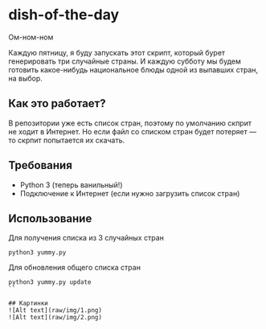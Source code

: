 # dish-of-the-day
Ом-ном-ном

Каждую пятницу, я буду запускать этот скрипт, который бурет генерировать
три случайные страны. И каждую субботу мы будем готовить какое-нибудь
национальное блюды одной из выпавших стран, на выбор.

## Как это работает?

В репозитории уже есть список стран, поэтому по умолчанию скприт не ходит в Интернет.
Но если файл со списком стран будет потеряет — то скрпит попытается их скачать.

## Требования

* Python 3 (теперь ванильный!)
* Подключение к Интернет (если нужно загрузить список стран)

## Использование

Для получения списка из 3 случайных стран
```
python3 yummy.py
```

Для обновления общего списка стран
```
python3 yummy.py update
``

## Картинки
![Alt text](raw/img/1.png)
![Alt text](raw/img/2.png)
